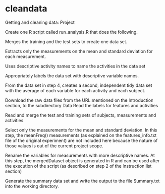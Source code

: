 # cleandata
Getting and cleaning data: Project


Create one R script called run_analysis.R that does the following.

Merges the training and the test sets to create one data set.

Extracts only the measurements on the mean and standard deviation for each measurement.

Uses descriptive activity names to name the activities in the data set

Appropriately labels the data set with descriptive variable names.

From the data set in step 4, creates a second, independent tidy data set with the average of each variable for each activity and each subject.





Download the raw data files from the URL mentioned on the Introduction section, to the subdirectory Data
Read the labels for features and activities

Read and merge the test and training sets of subjects, measurements and activities

Select only the measurements for the mean and standard deviation. In this step, the meanFreq() measurements (as explained on the features_info.txt file of the original experiment) are not included here because the nature of those values is out of the current project scope.

Rename the variables for measurements with more descriptive names. At this step, the mergedDataset object is generated in R and can be used after the execution of the script (as described on step 2 of the Instruction list section)

Generate the summary data set and write the output to the file Summary.txt into the working directory.
